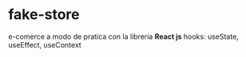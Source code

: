 # fake-store

e-comerce a modo de pratica con la libreria **React js**
hooks: useState, useEffect, useContext
